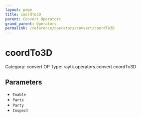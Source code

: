 ```yaml
---
layout: page
title: coordTo3D
parent: Convert Operators
grand_parent: Operators
permalink: /reference/operators/convert/coordTo3D
---
```


# coordTo3D

Category: convert
OP Type: raytk.operators.convert.coordTo3D



## Parameters

* `Enable`
* `Partx`
* `Party`
* `Inspect`